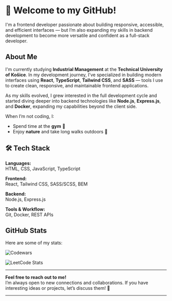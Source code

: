 # 👋 Welcome to my GitHub!

I'm a frontend developer passionate about building responsive, accessible, and efficient interfaces — but I’m also expanding my skills in backend development to become more versatile and confident as a full-stack developer.

## About Me  
I'm currently studying **Industrial Management** at the **Technical University of Košice**. In my development journey, I’ve specialized in building modern interfaces using **React**, **TypeScript**, **Tailwind CSS**, and **SASS** — tools I use to create clean, responsive, and maintainable frontend applications.

As my skills evolved, I grew interested in the full development cycle and started diving deeper into backend technologies like **Node.js**, **Express.js**, and **Docker**, expanding my capabilities beyond the client side. 

When I’m not coding, I:  
- Spend time at the **gym** 💪  
- Enjoy **nature** and take long walks outdoors 🌿  

## 🛠️ Tech Stack
**Languages:**  
HTML, CSS, JavaScript, TypeScript

**Frontend:**  
React, Tailwind CSS, SASS/SCSS, BEM

**Backend:**  
Node.js, Express.js

**Tools & Workflow:**  
Git, Docker, REST APIs

## GitHub Stats  

Here are some of my stats:  

<!-- Codewars Stats -->  
![Codewars](https://www.codewars.com/users/MykytaZozulia/badges/large)

![LeetCode Stats](https://leetcard.jacoblin.cool/zozuliamykyta?theme=light&font=baloo&ext=contest)


---

**Feel free to reach out to me!**  
I’m always open to new connections and collaborations. If you have interesting ideas or projects, let’s discuss them! 🤝  

---
